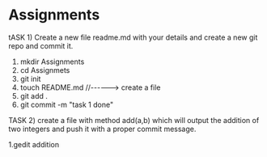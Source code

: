 # Assignments
tASK 1) Create a new file readme.md with your details and create a new git repo and commit it.

1. mkdir Assignments
2. cd Assignmets
3. git init
4. touch README.md  //------> create a file
5. git add .
6. git commit -m "task 1 done"




TASK 2) create a file with method add(a,b) which will output the addition of two integers and push it with a proper commit message.

1.gedit addition


